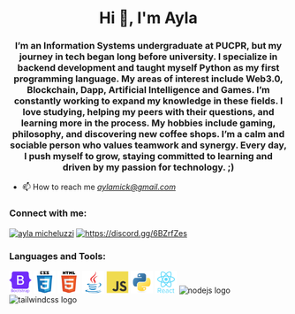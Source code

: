 <h1 align="center">Hi 🍥, I'm Ayla</h1>
<h3 align="center">I’m an Information Systems undergraduate at PUCPR, but my journey in tech began long before university. I specialize in backend development and taught myself Python as my first programming language. My areas of interest include Web3.0, Blockchain, Dapp, Artificial Intelligence and Games. I’m constantly working to expand my knowledge in these fields. I love studying, helping my peers with their questions, and learning more in the process. My hobbies include gaming, philosophy, and discovering new coffee shops. I’m a calm and sociable person who values teamwork and synergy. Every day, I push myself to grow, staying committed to learning and driven by my passion for technology. ;)</h3>

- 📫 How to reach me *aylamick@gmail.com*

<h3 align="left">Connect with me:</h3>
<p align="left">
<a href="https://www.linkedin.com/in/ayla-m-1721b6301/" target="blank"><img align="center" src="https://raw.githubusercontent.com/rahuldkjain/github-profile-readme-generator/master/src/images/icons/Social/linked-in-alt.svg" alt="ayla micheluzzi" height="30" width="40" /></a>
<a href="https://discord.gg/https://discord.gg/6BZrfZes" target="blank"><img align="center" src="https://raw.githubusercontent.com/rahuldkjain/github-profile-readme-generator/master/src/images/icons/Social/discord.svg" alt="https://discord.gg/6BZrfZes" height="30" width="40" /></a>
</p>

<h3 align="left">Languages and Tools:</h3>
<p align="left"> 
  <img src="https://raw.githubusercontent.com/devicons/devicon/master/icons/bootstrap/bootstrap-plain-wordmark.svg" alt="bootstrap" width="40" height="40"/> 
  <img src="https://raw.githubusercontent.com/devicons/devicon/master/icons/css3/css3-original-wordmark.svg" alt="css3" width="40" height="40"/> 
  <img src="https://raw.githubusercontent.com/devicons/devicon/master/icons/html5/html5-original-wordmark.svg" alt="html5" width="40" height="40"/> 
  <img src="https://raw.githubusercontent.com/devicons/devicon/master/icons/java/java-original.svg" alt="java" width="40" height="40"/> 
  <img src="https://raw.githubusercontent.com/devicons/devicon/master/icons/javascript/javascript-original.svg" alt="javascript" width="40" height="40"/> 
  <img src="https://raw.githubusercontent.com/devicons/devicon/master/icons/python/python-original.svg" alt="python" width="40" height="40"/> 
  <img src="https://raw.githubusercontent.com/devicons/devicon/master/icons/react/react-original-wordmark.svg" alt="react" width="40" height="40"/> 
  <img src="https://cdn.jsdelivr.net/gh/devicons/devicon/icons/nodejs/nodejs-original.svg" width="40" height="40" alt="nodejs logo"/> 
  <img src="https://cdn.jsdelivr.net/gh/devicons/devicon/icons/tailwindcss/tailwindcss-original-wordmark.svg" width="40" height="40" alt="tailwindcss logo"/>
</p>
